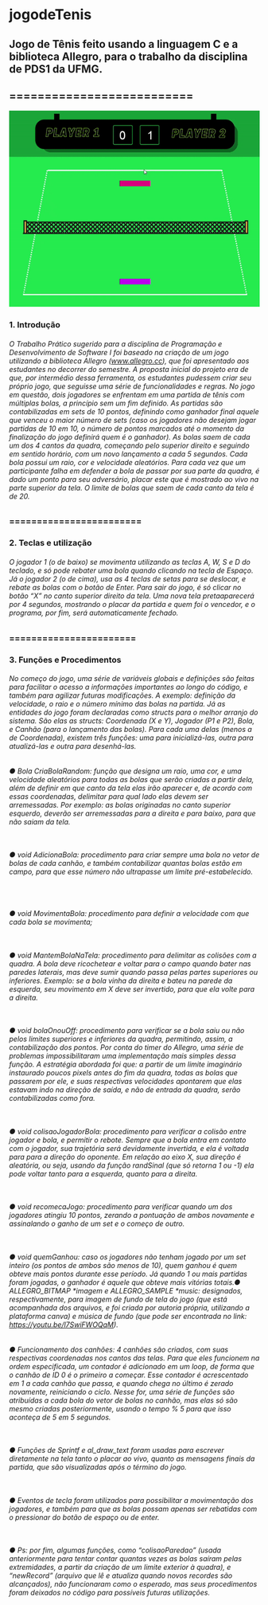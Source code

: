# jogodeTenis
## Jogo de Tênis feito usando a linguagem C e a biblioteca Allegro, para o trabalho da disciplina de PDS1 da UFMG. 
## ========================== <br>

<img src="https://github.com/raissagd/jogodeTenis/blob/main/demo1.gif">

### 1. Introdução <br>
###### O Trabalho Prático sugerido para a disciplina de Programação e Desenvolvimento de Software I foi baseado na criação de um jogo utilizando a biblioteca Allegro (www.allegro.cc), que foi apresentado aos estudantes no decorrer do semestre. A proposta inicial do projeto era de que, por intermédio dessa ferramenta, os estudantes pudessem criar seu próprio jogo, que seguisse uma série de funcionalidades e regras. No jogo em questão, dois jogadores se enfrentam em uma partida de tênis com múltiplas bolas, a princípio sem um fim definido. As partidas são contabilizadas em sets de 10 pontos, definindo como ganhador final aquele que venceu o maior número de sets (caso os jogadores não desejam jogar partidas de 10 em 10, o número de pontos marcados até o momento da finalização do jogo definirá quem é o ganhador). As bolas saem de cada um dos 4 cantos da quadra, começando pelo superior direito e seguindo em sentido horário, com um novo lançamento a cada 5 segundos. Cada bola possui um raio, cor e velocidade aleatórios. Para cada vez que um participante falha em defender a bola de passar por sua parte da quadra, é dado um ponto para seu adversário, placar este que é mostrado ao vivo na parte superior da tela. O limite de bolas que saem de cada canto da tela é de 20.

### ======================== <br>
### 2. Teclas e utilização <br>
###### O jogador 1 (o de baixo) se movimenta utilizando as teclas A, W, S e D do teclado, e só pode rebater uma bola quando clicando na tecla de Espaço. Já o jogador 2 (o de cima), usa as 4 teclas de setas para se deslocar, e rebate as bolas com o botão de Enter. Para sair do jogo, é só clicar no botão “X” no canto superior direito da tela. Uma nova tela pretaaparecerá por 4 segundos, mostrando o placar da partida e quem foi o vencedor, e o programa, por fim, será automaticamente fechado.
### =======================<br>
### 3. Funções e Procedimentos<br>
###### No começo do jogo, uma série de variáveis globais e definições são feitas para facilitar o acesso a informações importantes ao longo do código, e também para agilizar futuras modificações. A exemplo: definição da velocidade, o raio e o número mínimo das bolas na partida. Já as entidades do jogo foram declaradas como structs para o melhor arranjo do sistema. São elas as structs: Coordenada (X e Y), Jogador (P1 e P2), Bola, e Canhão (para o lançamento das bolas). Para cada uma delas (menos a de Coordenada), existem três funções: uma para inicializá-las, outra para atualizá-las e outra para desenhá-las.
###### ● Bola CriaBolaRandom: função que designa um raio, uma cor, e uma velocidade aleatórios para todas as bolas que serão criadas a partir dela, além de definir em que canto da tela elas irão aparecer e, de acordo com essas coordenadas, delimitar para qual lado elas devem ser arremessadas. Por exemplo: as bolas originadas no canto superior esquerdo, deverão ser arremessadas para a direita e para baixo, para que não saiam da tela.<br><br>
###### ● void AdicionaBola: procedimento para criar sempre uma bola no vetor de bolas de cada canhão, e também contabilizar quantas bolas estão em campo, para que esse número não ultrapasse um limite pré-estabelecido.<br><br><br>
###### ● void MovimentaBola: procedimento para definir a velocidade com que cada bola se movimenta;<br><br>
###### ● void MantemBolaNaTela: procedimento para delimitar as colisões com a quadra. A bola deve ricochetear e voltar para o campo quando bater nas paredes laterais, mas deve sumir quando passa pelas partes superiores ou inferiores. Exemplo: se a bola vinha da direita e bateu na parede da esquerda, seu movimento em X deve ser invertido, para que ela volte para a direita.<br><br>
###### ● void bolaOnouOff: procedimento para verificar se a bola saiu ou não pelos limites superiores e inferiores da quadra, permitindo, assim, a contabilização dos pontos. Por conta do timer do Allegro, uma série de problemas impossibilitaram uma implementação mais simples dessa função. A estratégia abordada foi que: a partir de um limite imaginário instaurado poucos pixels antes do fim da quadra, todas as bolas que passarem por ele, e suas respectivas velocidades apontarem que elas estavam indo na direção de saída, e não de entrada da quadra, serão contabilizadas como fora.<br><br>
###### ● void colisaoJogadorBola: procedimento para verificar a colisão entre jogador e bola, e permitir o rebote. Sempre que a bola entra em contato com o jogador, sua trajetória será devidamente invertida, e ela é voltada para para a direção do oponente. Em relação ao eixo X, sua direção é aleatória, ou seja, usando da função randSinal (que só retorna 1 ou -1) ela pode voltar tanto para a esquerda, quanto para a direita.<br><br>
###### ● void recomecaJogo: procedimento para verificar quando um dos jogadores atingiu 10 pontos, zerando a pontuação de ambos novamente e assinalando o ganho de um set e o começo de outro.<br><br>
###### ● void quemGanhou: caso os jogadores não tenham jogado por um set inteiro (os pontos de ambos são menos de 10), quem ganhou é quem obteve mais pontos durante esse período. Já quando 1 ou mais partidas foram jogadas, o ganhador é aquele que obteve mais vitórias totais.● ALLEGRO_BITMAP *imagem e ALLEGRO_SAMPLE *music: designados, respectivamente, para imagem de fundo de tela do jogo (que está acompanhada dos arquivos, e foi criada por autoria própria, utilizando a plataforma canva) e música de fundo (que pode ser encontrada no link: https://youtu.be/l7SwiFWOQqM).<br>
###### ● Funcionamento dos canhões: 4 canhões são criados, com suas respectivas coordenadas nos cantos das telas. Para que eles funcionem na ordem especificada, um contador é adicionado em um loop, de forma que o canhão de ID 0 é o primeiro a começar. Esse contador é acrescentado em 1 a cada canhão que passa, e quando chega no último é zerado novamente, reiniciando o ciclo. Nesse for, uma série de funções são atribuídas a cada bola do vetor de bolas no canhão, mas elas só são mesmo criadas posteriormente, usando o tempo % 5 para que isso aconteça de 5 em 5 segundos.<br><br>
###### ● Funções de Sprintf e al_draw_text foram usadas para escrever diretamente na tela tanto o placar ao vivo, quanto as mensagens finais da partida, que são visualizadas após o término do jogo.<br><br>
###### ● Eventos de tecla foram utilizados para possibilitar a movimentação dos jogadores, e também para que as bolas possam apenas ser rebatidas com o pressionar do botão de espaço ou de enter.<br><br>
###### ● Ps: por fim, algumas funções, como “colisaoParedao” (usada anteriormente para tentar contar quantas vezes as bolas saíram pelas extremidades, a partir da criação de um limite exterior à quadra), e “newRecord” (arquivo que lê e atualiza quando novos recordes são alcançados), não funcionaram como o esperado, mas seus procedimentos foram deixados no código para possíveis futuras utilizações.<br><br>
